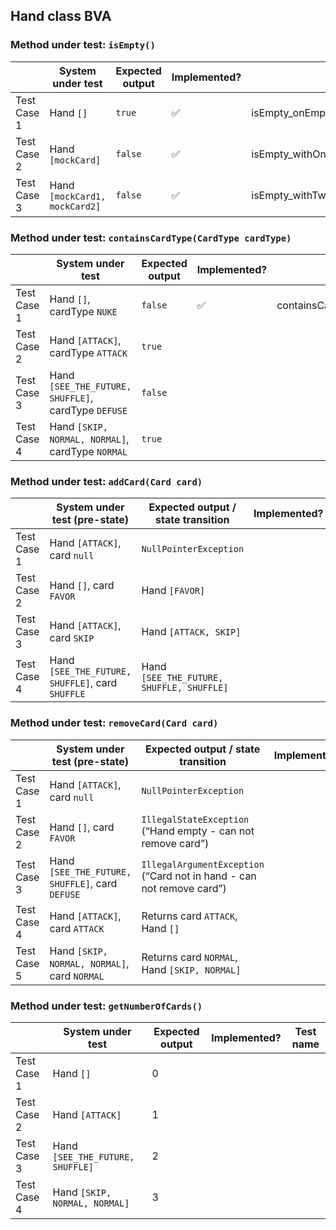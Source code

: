 ## Hand class BVA

### Method under test: `isEmpty()`

|             | System under test             | Expected output | Implemented?       | Test name                               |
|-------------|-------------------------------|-----------------|--------------------|-----------------------------------------|
| Test Case 1 | Hand `[]`                     | `true`          | :white_check_mark: | isEmpty_onEmptyHand_returnsTrue         |
| Test Case 2 | Hand `[mockCard]`             | `false`         | :white_check_mark: | isEmpty_withOneCardInHand_returnsFalse  |
| Test Case 3 | Hand `[mockCard1, mockCard2]` | `false`         | :white_check_mark: | isEmpty_withTwoCardsInHand_returnsFalse |

### Method under test: `containsCardType(CardType cardType)`

|             | System under test                                   | Expected output | Implemented?       | Test name                                 |
|-------------|-----------------------------------------------------|-----------------|--------------------|-------------------------------------------|
| Test Case 1 | Hand `[]`, cardType `NUKE`                          | `false`         | :white_check_mark: | containsCardType_onEmptyHand_returnsFalse |
| Test Case 2 | Hand `[ATTACK]`, cardType `ATTACK`                  | `true`          |                    |
| Test Case 3 | Hand `[SEE_THE_FUTURE, SHUFFLE]`, cardType `DEFUSE` | `false`         |                    |
| Test Case 4 | Hand `[SKIP, NORMAL, NORMAL]`, cardType `NORMAL`    | `true`          |                    |

### Method under test: `addCard(Card card)`

|             | System under test (pre-state)                    | Expected output / state transition        | Implemented? | Test name |
|-------------|--------------------------------------------------|-------------------------------------------|--------------|-----------|
| Test Case 1 | Hand `[ATTACK]`, card `null`                     | `NullPointerException`                    |              |
| Test Case 2 | Hand `[]`, card `FAVOR`                          | Hand `[FAVOR]`                            |              |
| Test Case 3 | Hand `[ATTACK]`, card `SKIP`                     | Hand `[ATTACK, SKIP]`                     |              |
| Test Case 4 | Hand `[SEE_THE_FUTURE, SHUFFLE]`, card `SHUFFLE` | Hand `[SEE_THE_FUTURE, SHUFFLE, SHUFFLE]` |              |

### Method under test: `removeCard(Card card)`

|             | System under test (pre-state)                   | Expected output / state transition                                    | Implemented? | Test name |
|-------------|-------------------------------------------------|-----------------------------------------------------------------------|--------------|-----------|
| Test Case 1 | Hand `[ATTACK]`, card `null`                    | `NullPointerException`                                                |              |
| Test Case 2 | Hand `[]`, card `FAVOR`                         | `IllegalStateException` (“Hand empty - can not remove card”)          |              |
| Test Case 3 | Hand `[SEE_THE_FUTURE, SHUFFLE]`, card `DEFUSE` | `IllegalArgumentException` (“Card not in hand - can not remove card”) |              |
| Test Case 4 | Hand `[ATTACK]`, card `ATTACK`                  | Returns card `ATTACK`, Hand `[]`                                      |              |
| Test Case 5 | Hand `[SKIP, NORMAL, NORMAL]`, card `NORMAL`    | Returns card `NORMAL`, Hand `[SKIP, NORMAL]`                          |              |

### Method under test: `getNumberOfCards()`

|             | System under test                | Expected output | Implemented? | Test name |
|-------------|----------------------------------|-----------------|--------------|-----------|
| Test Case 1 | Hand `[]`                        | 0               |              |
| Test Case 2 | Hand `[ATTACK]`                  | 1               |              |
| Test Case 3 | Hand `[SEE_THE_FUTURE, SHUFFLE]` | 2               |              |
| Test Case 4 | Hand `[SKIP, NORMAL, NORMAL]`    | 3               |              |